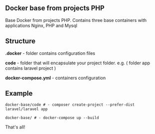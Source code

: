 ## Docker base from projects PHP

Base Docker from projects PHP.  Contains three base containers with applications Nginx, PHP and Mysql


## Structure

**.docker** - folder contains configuration files 

**code** - folder that will encapsulate your project folder. e.g. ( folder app contains laravel project )

**docker-compose.yml** - containers configuration

## Example

    docker-base/code # - composer create-project --prefer-dist laravel/laravel app

    docker-base/ # - docker-compose up --build

That's all!
